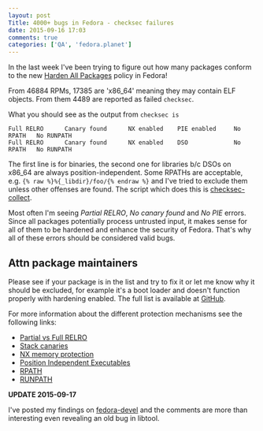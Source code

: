 ```yaml
---
layout: post
Title: 4000+ bugs in Fedora - checksec failures
date: 2015-09-16 17:03
comments: true
categories: ['QA', 'fedora.planet']
---
```


In the last week I've been trying to figure out how many packages
conform to the new
[Harden All Packages](https://fedoraproject.org/wiki/Changes/Harden_All_Packages)
policy in Fedora!

From 46884 RPMs, 17385 are 'x86_64' meaning they may contain ELF objects.
From them 4489 are reported as failed `checksec`.

What you should see as the output from `checksec is`

    Full RELRO      Canary found      NX enabled    PIE enabled     No RPATH   No RUNPATH
    Full RELRO      Canary found      NX enabled    DSO             No RPATH   No RUNPATH

The first line is for binaries, the second one for libraries b/c
DSOs on x86_64 are always position-independent. Some RPATHs are acceptable,
e.g. `{% raw %}%{_libdir}/foo/{% endraw %}` and I've tried to exclude them unless
other offenses are found. The script which does this is
[checksec-collect](https://github.com/atodorov/fedora-scripts/blob/master/checksec-collect).


Most often I'm seeing *Partial RELRO*, *No canary found* and *No PIE* errors.
Since all packages potentially process untrusted input, it makes sense for all of them
to be hardened and enhance the security of Fedora. That's why all of these errors
should be considered valid bugs.

Attn package maintainers
------------------------

Please see if your package is in the list and try to fix it or let me know
why it should be excluded, for example it's a boot loader and doesn't function
properly with hardening enabled. The full list is available at
[GitHub](https://github.com/atodorov/fedora-scripts/blob/master/checksec.log).

For more information about the different protection mechanisms see the following
links:

* [Partial vs Full RELRO](http://tk-blog.blogspot.bg/2009/02/relro-not-so-well-known-memory.html)
* [Stack canaries](https://en.wikipedia.org/wiki/Buffer_overflow_protection#Canaries)
* [NX memory protection](https://en.wikipedia.org/wiki/NX_bit#Linux)
* [Position Independent Executables](https://securityblog.redhat.com/2012/11/28/position-independent-executables-pie/)
* [RPATH](https://fedoraproject.org/wiki/Packaging:Guidelines#Beware_of_Rpath)
* [RUNPATH](http://blog.tremily.us/posts/rpath/)

**UPDATE 2015-09-17**

I've posted my findings on 
[fedora-devel](https://lists.fedoraproject.org/pipermail/devel/2015-September/thread.html)
and the comments are more than interesting even revealing an old bug in libtool.





